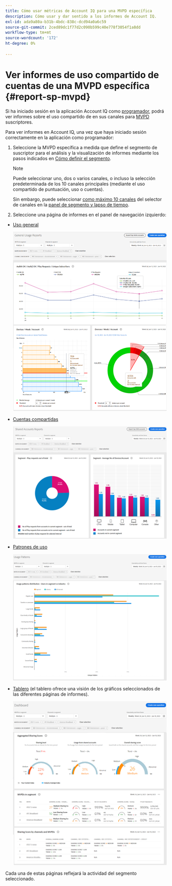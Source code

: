 ```yaml
---
title: Cómo usar métricas de Account IQ para una MVPD específica
description: Cómo usar y dar sentido a los informes de Account IQ.
exl-id: ada9a80a-b31b-4bdc-838c-dcd94a0a6c59
source-git-commit: 2ced89dc1f77d2c090b599c40e778f3054f1a8dd
workflow-type: tm+mt
source-wordcount: '172'
ht-degree: 0%

---
```


# Ver informes de uso compartido de cuentas de una MVPD específica <!--and programmer--> {#report-sp-mvpd}

Si ha iniciado sesión en la aplicación Account IQ como [programador](/help/accountiq/product-concepts.md#programmer-def), podrá ver informes sobre el uso compartido de en sus canales para [MVPD](/help/accountiq/product-concepts.md#mvpd-def) suscriptores.

Para ver informes en Account IQ, una vez que haya iniciado sesión correctamente en la aplicación como programador:

1. Seleccione la MVPD específica a medida que define el segmento de suscriptor para el análisis y la visualización de informes mediante los pasos indicados en [Cómo definir el segmento](/help/accountiq/howto-select-segment-timeframe.md).


   >[!NOTE]
   >
   >Puede seleccionar uno, dos o varios canales, o incluso la selección predeterminada de los 10 canales principales (mediante el uso compartido de puntuación, uso o cuentas).
   >
   >
   >Sin embargo, puede seleccionar [como máximo 10 canales](/help/accountiq/limitations.md) del selector de canales en la [panel de segmento y lapso de tiempo](/help/accountiq/segments-timeframe.md).

1. Seleccione una página de informes en el panel de navegación izquierdo:

* [Uso general](/help/accountiq/general-usage-reports.md)

  ![](assets/specific-mvpd-gen-usage.png)
* [Cuentas compartidas](/help/accountiq/shared-acc-reports.md)

  ![](assets/specific-mvpd-shared-acc.png)
* [Patrones de uso](/help/accountiq/usage-patterns.md)

  ![](assets/specific-mvpd-usage-pattern.png)

* [Tablero](/help/accountiq/dashboard.md) (el tablero ofrece una visión de los gráficos seleccionados de las diferentes páginas de informes).

  ![](assets/specific-mvpd-dashboard.png)

Cada una de estas páginas reflejará la actividad del segmento seleccionado.

